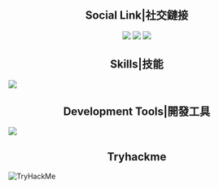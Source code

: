 <h2 align="center">Social Link|社交鏈接</h2>

<p align="center">
  <a href="mailto:snowball@cloudxact.com" target="_blanket"><img src="https://icons.iconarchive.com/icons/dtafalonso/android-lollipop/64/Gmail-icon.png"/></a>
  <a href="https://www.youtube.com/channel/UCTEoPh7gMz-gd8D44b1OmYQ" target="_blanket"><img src="https://i.imgur.com/kk27I6n.png"/></a>
  <a href="https://discord.com/users/705674606043856956/" target="_blanket"><img src="https://i.imgur.com/XaAYKfF.png"/></a>
</p>

<h2 align="center">Skills|技能</h2>
  <a href="https://www.cloudxact.com" align="center">
    <img src="https://skillicons.dev/icons?i=html,java,js,nodejs,php,py,unity,kotlin" />
  </a>

<h2 align="center">Development Tools|開發工具</h2>
  <a href="https://www.cloudxact.com" align="center">
    <img src="https://skillicons.dev/icons?i=ae,androidstudio,atom,au,c,cs,cpp,clion,css,devto,discord,bots,discordjs,docker,eclipse,github,gmail,gradle,html,idea,ai,instagram,java,js,kotlin,kali,linux,lua,md,maven,mysql,nginx,ps,powershell,pr,py,unity,visualstudio,vscode,windows" />
  </a>

<h2 align="center">Tryhackme</h2>
  <img src="https://tryhackme-badges.s3.amazonaws.com/snowball87.231.png" alt="TryHackMe">

</p>
